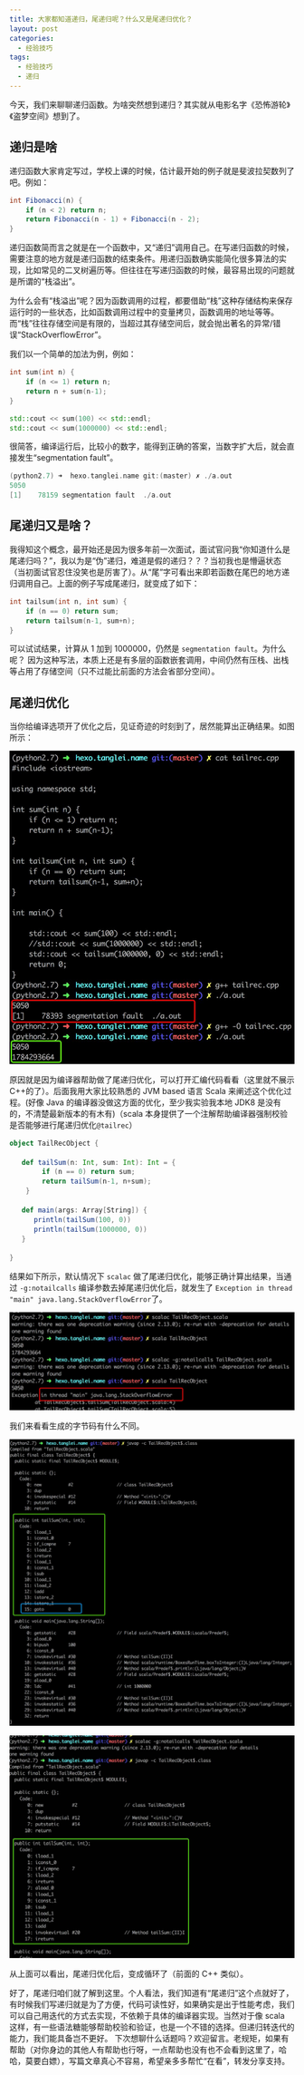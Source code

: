 ```yaml
---
title: 大家都知道递归，尾递归呢？什么又是尾递归优化？
layout: post
categories: 
  - 经验技巧 
tags: 
  - 经验技巧
  - 递归
---
```


今天，我们来聊聊递归函数。为啥突然想到递归？其实就从电影名字《恐怖游轮》《盗梦空间》想到了。

## 递归是啥

递归函数大家肯定写过，学校上课的时候，估计最开始的例子就是斐波拉契数列了吧。例如： 

```java
int Fibonacci(n) {
	if (n < 2) return n;
	return Fibonacci(n - 1) + Fibonacci(n - 2);
}
```

递归函数简而言之就是在一个函数中，又“递归”调用自己。在写递归函数的时候，需要注意的地方就是递归函数的结束条件。用递归函数确实能简化很多算法的实现，比如常见的二叉树遍历等。但往往在写递归函数的时候，最容易出现的问题就是所谓的“栈溢出”。

为什么会有“栈溢出”呢？因为函数调用的过程，都要借助“栈”这种存储结构来保存运行时的一些状态，比如函数调用过程中的变量拷贝，函数调用的地址等等。而“栈”往往存储空间是有限的，当超过其存储空间后，就会抛出著名的异常/错误“StackOverflowError”。

我们以一个简单的加法为例，例如：

```cpp
int sum(int n) {
    if (n <= 1) return n;
    return n + sum(n-1);
}
```

```cpp
std::cout << sum(100) << std::endl;
std::cout << sum(1000000) << std::endl;
```

很简答，编译运行后，比较小的数字，能得到正确的答案，当数字扩大后，就会直接发生“segmentation fault”。 

```cpp
(python2.7) ➜  hexo.tanglei.name git:(master) ✗ ./a.out
5050
[1]    78159 segmentation fault  ./a.out
```

## 尾递归又是啥？

我得知这个概念，最开始还是因为很多年前一次面试，面试官问我“你知道什么是尾递归吗？”，我以为是“伪”递归，难道是假的递归？？？当初我也是懵逼状态（当初面试官忍住没笑也是厉害了）。从“尾”字可看出来即若函数在尾巴的地方递归调用自己。上面的例子写成尾递归，就变成了如下：

```cpp
int tailsum(int n, int sum) {
    if (n == 0) return sum;
    return tailsum(n-1, sum+n);
}
```

可以试试结果，计算从 1 加到 1000000，仍然是 `segmentation fault`。为什么呢？ 因为这种写法，本质上还是有多层的函数嵌套调用，中间仍然有压栈、出栈等占用了存储空间（只不过能比前面的方法会省部分空间）。 

## 尾递归优化

当你给编译选项开了优化之后，见证奇迹的时刻到了，居然能算出正确结果。如图所示： 

![](/resources/tail-recursive-optimization/tailrec-cpp.jpg)

原因就是因为编译器帮助做了尾递归优化，可以打开汇编代码看看（这里就不展示 C++的了）。后面我用大家比较熟悉的 JVM based 语言 Scala 来阐述这个优化过程。(好像 Java 的编译器没做这方面的优化，至少我实验我本地 JDK8 是没有的，不清楚最新版本的有木有)（scala 本身提供了一个注解帮助编译器强制校验是否能够进行尾递归优化`@tailrec`）

```scala
object TailRecObject {

   def tailSum(n: Int, sum: Int): Int = {
        if (n == 0) return sum;
        return tailSum(n-1, n+sum);
    }

   def main(args: Array[String]) {
      println(tailSum(100, 0))
      println(tailSum(1000000, 0))
   }

}
```


结果如下所示，默认情况下 `scalac` 做了尾递归优化，能够正确计算出结果，当通过 `-g:notailcalls` 编译参数去掉尾递归优化后，就发生了 `Exception in thread "main" java.lang.StackOverflowError`了。

![](/resources/tail-recursive-optimization/tailrec-scala.jpg)


我们来看看生成的字节码有什么不同。 

![包含尾递归优化的字节码](/resources/tail-recursive-optimization/tailrec-scala-opti.jpg)

![不包含尾递归优化的字节码](/resources/tail-recursive-optimization/tailrec-scala-no-opti.jpg)

从上面可以看出，尾递归优化后，变成循环了（前面的 C++ 类似）。

好了，尾递归咱们就了解到这里。个人看法，我们知道有“尾递归”这个点就好了，有时候我们写递归就是为了方便，代码可读性好，如果确实是出于性能考虑，我们可以自己用迭代的方式去实现，不依赖于具体的编译器实现。当然对于像 scala 这样，有一些语法糖能够帮助校验和验证，也是一个不错的选择。但递归转迭代的能力，我们能具备岂不更好。
下次想聊什么话题吗？欢迎留言。老规矩，如果有帮助（对你身边的其他人有帮助也行呀，一点帮助也没有也不会看到这里了，哈哈，莫要白嫖），写篇文章真心不容易，希望亲多多帮忙“在看”，转发分享支持。
